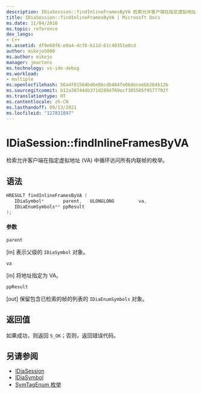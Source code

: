 ```yaml
---
description: IDiaSession::findInlineFramesByVA 检索允许客户端在指定虚拟地址 (VA) 中循环访问所有内联帧的枚举。
title: IDiaSession::findInlineFramesByVA | Microsoft Docs
ms.date: 11/04/2016
ms.topic: reference
dev_langs:
- C++
ms.assetid: df9e68f6-e0a4-4cf6-b11d-61c40351e0cd
author: mikejo5000
ms.author: mikejo
manager: jmartens
ms.technology: vs-ide-debug
ms.workload:
- multiple
ms.openlocfilehash: 56a4f01564bd6e8bcdb484fe06deceebb264b12b
ms.sourcegitcommit: b12a38744db371d2894769ecf305585f9577792f
ms.translationtype: HT
ms.contentlocale: zh-CN
ms.lasthandoff: 09/13/2021
ms.locfileid: "127831897"
---
```

# <a name="idiasessionfindinlineframesbyva"></a>IDiaSession::findInlineFramesByVA
检索允许客户端在指定虚拟地址 (VA) 中循环访问所有内联帧的枚举。

## <a name="syntax"></a>语法

```C++
HRESULT findInlineFramesByVA ( 
   IDiaSymbol*       parent,   ULONGLONG         va,
   IDiaEnumSymbols** ppResult
);
```

#### <a name="parameters"></a>参数
 `parent`

[in] 表示父级的 `IDiaSymbol` 对象。

 `va`

[in] 将地址指定为 VA。

 `ppResult`

[out] 保留包含已检索的帧的列表的 `IDiaEnumSymbols` 对象。

## <a name="return-value"></a>返回值
 如果成功，则返回 `S_OK`；否则，返回错误代码。

## <a name="see-also"></a>另请参阅
- [IDiaSession](../../debugger/debug-interface-access/idiasession.md)
- [IDiaSymbol](../../debugger/debug-interface-access/idiasymbol.md)
- [SymTagEnum 枚举](../../debugger/debug-interface-access/symtagenum.md)
